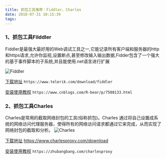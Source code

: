 ```yaml
---
title: 抓包工具推荐：Fiddler、Charles
date: 2018-07-31 10:15:39
tags:
---
```


### 1、抓包工具Filddler

Fiddler是最强大最好用的Web调试工具之一,它能记录所有客户端和服务器的http和https请求,允许你监视,设置断点,甚至修改输入输出数据,Fidder包含了一个强大的基于事件脚本的子系统,并且能使用.net语言进行扩展

![Fiddler][fiddler_img_url]

[下载地址][fiddler_url] `https://www.telerik.com/download/fiddler`

[安装使用教程][fiddler_help_url] `https://www.cnblogs.com/R-bear/p/7508133.html`

<!-- more -->

### 2、抓包工具Charles

Charles是常用的截取网络封包的工具(俗称抓包)。Charles 通过将自己设置成系统的网络访问代理服务器，使得所有的网络访问请求都通过它来完成，从而实现了网络封包的截取和分析。 
![Charles][charles_img_url]

[下载地址][charles_url] https://www.charlesproxy.com/download

[安装使用教程][charles_help_url] `https://zhubangbang.com/charlesproxy`



[fiddler_url]:https://www.telerik.com/download/fiddler
[fiddler_img_url]:https://d585tldpucybw.cloudfront.net/sfimages/default-source/productsimages/fiddler/companion-tools.png?sfvrsn=eb081752_2
[fiddler_help_url]:https://www.cnblogs.com/R-bear/p/7508133.html
[charles_img_url]:https://www.charlesproxy.com/assets/sm/upload/e8/jh/mj/ox/charles-windows.png
[charles_url]:https://www.charlesproxy.com/download
[charles_help_url]:https://zhubangbang.com/charlesproxy